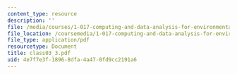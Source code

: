 ```yaml
---
content_type: resource
description: ''
file: /media/courses/1-017-computing-and-data-analysis-for-environmental-applications-fall-2003/4e7f7e3f18968dfa4a470fd9cc2191a6_class03_3.pdf
file_location: /coursemedia/1-017-computing-and-data-analysis-for-environmental-applications-fall-2003/4e7f7e3f18968dfa4a470fd9cc2191a6_class03_3.pdf
file_type: application/pdf
resourcetype: Document
title: class03_3.pdf
uid: 4e7f7e3f-1896-8dfa-4a47-0fd9cc2191a6
---
```

